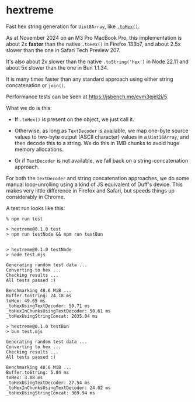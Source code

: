 # hextreme

Fast hex string generation for `Uint8Array`, like [`.toHex()`](https://developer.mozilla.org/en-US/docs/Web/JavaScript/Reference/Global_Objects/Uint8Array/toHex).

As at November 2024 on an M3 Pro MacBook Pro, this implementation is about 2x **faster** than the native `.toHex()` in Firefox 133b7, and about 2.5x slower than the one in Safari Tech Preview 207. 

It's also about 2x slower than the native `.toString('hex')` in Node 22.11 and about 5x slower than the one in Bun 1.1.34.

It is many times faster than any standard approach using either string concatenation or `join()`.

Performance tests can be seen at https://jsbench.me/evm3ejel2i/5.

What we do is this:

* If `.toHex()` is present on the object, we just call it.

* Otherwise, as long as `TextDecoder` is available, we map one-byte source values to two-byte output (ASCII character) values in a `Uint16Array`, and then decode this to a string. We do this in 1MB chunks to avoid huge memory allocations.

* Or if `TextDecoder` is not available, we fall back on a string-concatenation approach.

For both the `TextDecoder` and string concatenation approaches, we do some manual loop-unrolling using a kind of JS equivalent of Duff's device. This makes very little difference in Firefox and Safari, but speeds things up considerably in Chrome.

A test run looks like this:

```
% npm run test

> hextreme@0.1.0 test
> npm run testNode && npm run testBun


> hextreme@0.1.0 testNode
> node test.mjs

Generating random test data ...
Converting to hex ...
Checking results ...
All tests passed :)

Benchmarking 48.6 MiB ...
Buffer.toString: 24.18 ms
toHex: 49.65 ms
_toHexUsingTextDecoder: 50.71 ms
_toHexInChunksUsingTextDecoder: 50.61 ms
_toHexUsingStringConcat: 2035.04 ms

> hextreme@0.1.0 testBun
> bun test.mjs

Generating random test data ...
Converting to hex ...
Checking results ...
All tests passed :)

Benchmarking 48.6 MiB ...
Buffer.toString: 5.84 ms
toHex: 3.08 ms
_toHexUsingTextDecoder: 27.54 ms
_toHexInChunksUsingTextDecoder: 24.02 ms
_toHexUsingStringConcat: 369.94 ms
```